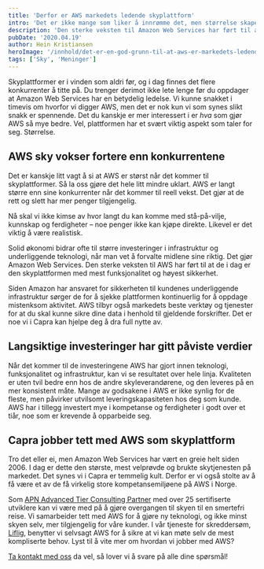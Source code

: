 ```yaml
---
title: 'Derfor er AWS markedets ledende skyplattform'
intro: 'Det er ikke mange som liker å innrømme det, men størrelse skaper fordeler for deg som kunde. Nettopp det har Amazon Web Services bevist.'
description: 'Den sterke veksten til Amazon Web Services har ført til at de er markedets ledende skyplattform. Lær mer om hvorfor, og ta bevisste valg for bedriften din!'
pubDate: '2020.04.19'
author: Hein Kristiansen
heroImage: '/innhold/det-er-en-god-grunn-til-at-aws-er-markedets-ledende-skyplattform.webp'
tags: ['Sky', 'Meninger']
---
```


Skyplattformer er i vinden som aldri før, og i dag finnes det flere konkurrenter å titte på. Du trenger derimot ikke lete lenge før du oppdager at Amazon Web Services har en betydelig ledelse. Vi kunne snakket i timevis om hvorfor vi digger AWS, men det er nok kun vi som synes slikt snakk er spennende. Det du kanskje er mer interessert i er *hva* som gjør AWS så mye bedre. Vel, plattformen har et svært viktig aspekt som taler for seg. Størrelse.

## AWS sky vokser fortere enn konkurrentene

Det er kanskje litt vagt å si at AWS er størst når det kommer til skyplattformer. Så la oss gjøre det hele litt mindre uklart. AWS er langt større enn sine konkurrenter når det kommer til reell vekst. Det gjør at de rett og slett har mer penger tilgjengelig.

Nå skal vi ikke kimse av hvor langt du kan komme med stå-på-vilje, kunnskap og ferdigheter – noe penger ikke kan kjøpe direkte. Likevel er det viktig å være realistisk.

Solid økonomi bidrar ofte til større investeringer i infrastruktur og underliggende teknologi, når man vet å forvalte midlene sine riktig. Det gjør Amazon Web Services. Den sterke veksten til AWS har ført til at de i dag er den skyplattformen med mest funksjonalitet og høyest sikkerhet.

Siden Amazon har ansvaret for sikkerheten til kundenes underliggende infrastruktur sørger de for å sjekke plattformen kontinuerlig for å oppdage mistenksom aktivitet. AWS tilbyr også markedets beste verktøy og tjenester for at du skal kunne sikre dine data i henhold til gjeldende forskrifter. Det er noe vi i Capra kan hjelpe deg å dra full nytte av.

## Langsiktige investeringer har gitt påviste verdier

Når det kommer til de investeringene AWS har gjort innen teknologi, funksjonalitet og infrastruktur, kan vi se resultatet over hele linja. Kvaliteten er uten tvil bedre enn hos de andre skyleverandørene, og den leveres på en mer konsistent måte. Mange av godsakene i AWS er ikke synlig for de fleste, men påvirker utvilsomt leveringskapasiteten hos deg som kunde. AWS har i tillegg investert mye i kompetanse og ferdigheter i godt over et tiår, noe som er krevende å opparbeide seg.

## Capra jobber tett med AWS som skyplattform

Tro det eller ei, men Amazon Web Services har vært en greie helt siden 2006. I dag er dette den største, mest velprøvde og brukte skytjenesten på markedet. Det synes vi i Capra er temmelig kult. Derfor er vi også stolte av å få være et av de få virkelig store kompetansemiljøene på AWS i Norge.

Som [APN Advanced Tier Consulting Partner](https://aws.amazon.com/partners/find/partnerdetails/?n=Capra%20Consulting%20AS&id=0010L00001oc2DGQAY) med over 25 sertifiserte utviklere kan vi være med på å gjøre overgangen til skyen til en smertefri reise. Vi samarbeider tett med AWS for å gjøre ny teknologi, og ikke minst skyen selv, mer tilgjengelig for våre kunder. I vår tjeneste for skreddersøm, [Liflig](https://www.liflig.no/), benytter vi selvsagt AWS for å sikre at vi kan møte selv de mest kompliserte behov. Lyst til å vite mer om hvordan vi jobber med AWS?

[Ta kontakt med oss](https://www.capraconsulting.no/kontakt-oss) da vel, så lover vi å svare på alle dine spørsmål!

